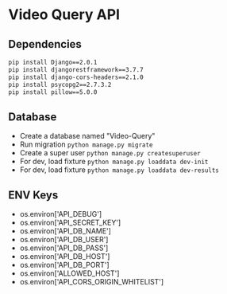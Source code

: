 # Video Query API

## Dependencies

```bash
pip install Django==2.0.1
pip install djangorestframework==3.7.7
pip install django-cors-headers==2.1.0
pip install psycopg2==2.7.3.2
pip install pillow==5.0.0
```

## Database

- Create a database named "Video-Query"
- Run migration `python manage.py migrate`
- Create a super user `python manage.py createsuperuser`
- For dev, load fixture `python manage.py loaddata dev-init`
- For dev, load fixture `python manage.py loaddata dev-results`

## ENV Keys
- os.environ['API_DEBUG']
- os.environ['API_SECRET_KEY']
- os.environ['API_DB_NAME']
- os.environ['API_DB_USER']
- os.environ['API_DB_PASS']
- os.environ['API_DB_HOST']
- os.environ['API_DB_PORT']
- os.environ['ALLOWED_HOST']
- os.environ['API_CORS_ORIGIN_WHITELIST']
